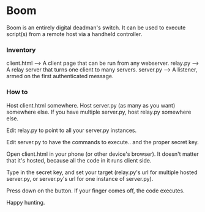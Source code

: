 # Boom

Boom is an entirely digital deadman's switch.
It can be used to execute script(s) from a remote host via a handheld controller.

### Inventory
client.html --> A client page that can be run from any webserver.
relay.py --> A relay server that turns one client to many servers.
server.py --> A listener, armed on the first authenticated message.

### How to
Host client.html somewhere.
Host server.py (as many as you want) somewhere else.
If you have multiple server.py, host relay.py somewhere else.

Edit relay.py to point to all your server.py instances.

Edit server.py to have the commands to execute.. and the proper secret key.

Open client.html in your phone (or other device's browser).  It doesn't matter that it's hosted, because all the code in it runs client side.

Type in the secret key, and set your target (relay.py's url for multiple hosted server.py, or server.py's url for one instance of server.py).

Press down on the button.  If your finger comes off, the code executes.

Happy hunting.
